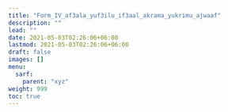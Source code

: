 ```yaml
---
title: "Form_IV_af3ala_yuf3ilu_if3aal_akrama_yukrimu_ajwaaf"
description: ""
lead: ""
date: 2021-05-03T02:26:06+06:00
lastmod: 2021-05-03T02:26:06+06:00
draft: false
images: []
menu: 
  sarf:
    parent: "xyz"
weight: 999
toc: true
---
```



